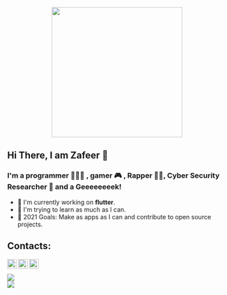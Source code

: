 <div align="center">
<img src="https://octodex.github.com/images/gobbleotron.gif" width="300"><br>
</div>

## Hi There, I am Zafeer 👋
### I'm a programmer 👨🏽‍💻 , gamer 🎮 , Rapper 🤘🏽, Cyber Security Researcher 🔬 and a Geeeeeeeek!

- 📱  I'm currently working on **flutter**.
- 🌱 I'm trying to learn as much as I can. 
- 🥅 2021 Goals: Make as apps as I can and contribute to open source projects.
## Contacts:
[<img align="left"  width="22px" src="https://cdn.jsdelivr.net/npm/simple-icons@v3/icons/instagram.svg" />][instagram]
[<img align="left"  width="22px" src="https://cdn.jsdelivr.net/npm/simple-icons@v3/icons/twitter.svg" />][twitter]
[<img align="left"  width="22px" src="https://cdn.jsdelivr.net/npm/simple-icons@v3/icons/youtube.svg" />][youtube]

[youtube]: https://www.youtube.com/channel/UCrGoIfMI_bT2FlKtbMf5inw
[instagram]: https://www.instagram.com/zafeerhafeez/
[twitter]: https://twitter.com/Zafeer_Hafeez

<br />
<br />

<img align="center" src="https://github-readme-stats.vercel.app/api?username=IIvexII&count_private=true&show_icons=true&include_all_commits=true&theme=buefy" />

<br />

<img align="center" src="https://github-readme-stats.anuraghazra1.vercel.app/api/top-langs/?username=IIvexII&layout=compact&theme=buefy">



